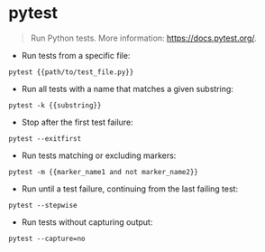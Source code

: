 # pytest

> Run Python tests.
> More information: <https://docs.pytest.org/>.

- Run tests from a specific file:

`pytest {{path/to/test_file.py}}`

- Run all tests with a name that matches a given substring:

`pytest -k {{substring}}`

- Stop after the first test failure:

`pytest --exitfirst`

- Run tests matching or excluding markers:

`pytest -m {{marker_name1 and not marker_name2}}`

- Run until a test failure, continuing from the last failing test:

`pytest --stepwise`

- Run tests without capturing output:

`pytest --capture=no`
